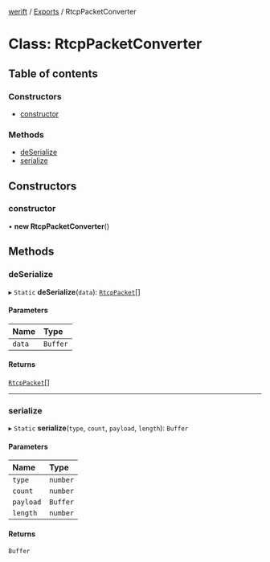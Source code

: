 [werift](../README.md) / [Exports](../modules.md) / RtcpPacketConverter

# Class: RtcpPacketConverter

## Table of contents

### Constructors

- [constructor](RtcpPacketConverter.md#constructor)

### Methods

- [deSerialize](RtcpPacketConverter.md#deserialize)
- [serialize](RtcpPacketConverter.md#serialize)

## Constructors

### constructor

• **new RtcpPacketConverter**()

## Methods

### deSerialize

▸ `Static` **deSerialize**(`data`): [`RtcpPacket`](../modules.md#rtcppacket)[]

#### Parameters

| Name | Type |
| :------ | :------ |
| `data` | `Buffer` |

#### Returns

[`RtcpPacket`](../modules.md#rtcppacket)[]

___

### serialize

▸ `Static` **serialize**(`type`, `count`, `payload`, `length`): `Buffer`

#### Parameters

| Name | Type |
| :------ | :------ |
| `type` | `number` |
| `count` | `number` |
| `payload` | `Buffer` |
| `length` | `number` |

#### Returns

`Buffer`
